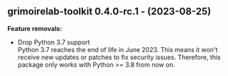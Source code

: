 ## grimoirelab-toolkit 0.4.0-rc.1 - (2023-08-25)

**Feature removals:**

 * Drop Python 3.7 support\
   Python 3.7 reaches the end of life in June 2023. This means it won't
   receive new updates or patches to fix security issues. Therefore, this
   package only works with Python >= 3.8 from now on.


